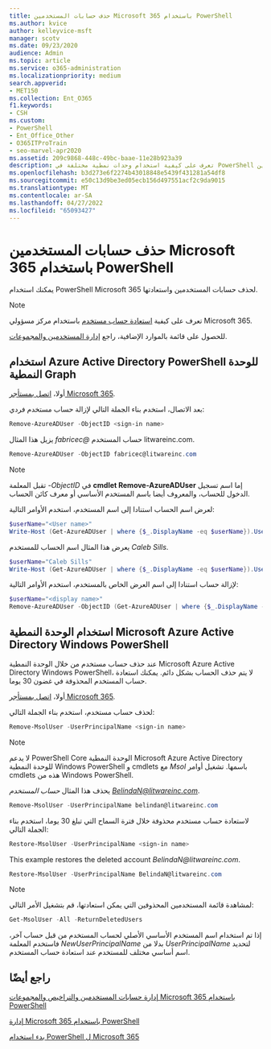 ```yaml
---
title: حذف حسابات المستخدمين Microsoft 365 باستخدام PowerShell
ms.author: kvice
author: kelleyvice-msft
manager: scotv
ms.date: 09/23/2020
audience: Admin
ms.topic: article
ms.service: o365-administration
ms.localizationpriority: medium
search.appverid:
- MET150
ms.collection: Ent_O365
f1.keywords:
- CSH
ms.custom:
- PowerShell
- Ent_Office_Other
- O365ITProTrain
- seo-marvel-apr2020
ms.assetid: 209c9868-448c-49bc-baae-11e28b923a39
description: تعرف على كيفية استخدام وحدات نمطية مختلفة في PowerShell لحذف حسابات المستخدمين Microsoft 365.
ms.openlocfilehash: b3d273e6f2274b43018848e5439f431281a54df8
ms.sourcegitcommit: e50c13d9be3ed05ecb156d497551acf2c9da9015
ms.translationtype: MT
ms.contentlocale: ar-SA
ms.lasthandoff: 04/27/2022
ms.locfileid: "65093427"
---
```

# <a name="delete-microsoft-365-user-accounts-with-powershell"></a>حذف حسابات المستخدمين Microsoft 365 باستخدام PowerShell

يمكنك استخدام PowerShell Microsoft 365 لحذف حسابات المستخدمين واستعادتها.

>[!Note]
>تعرف على كيفية [استعادة حساب مستخدم](../admin/add-users/restore-user.md) باستخدام مركز مسؤولي Microsoft 365.
>
>للحصول على قائمة بالموارد الإضافية، راجع [إدارة المستخدمين والمجموعات](/admin).
>   
   
## <a name="use-the-azure-active-directory-powershell-for-graph-module"></a>استخدام Azure Active Directory PowerShell للوحدة النمطية Graph

أولا، [اتصل بمستأجر Microsoft 365](connect-to-microsoft-365-powershell.md#connect-with-the-azure-active-directory-powershell-for-graph-module).

بعد الاتصال، استخدم بناء الجملة التالي لإزالة حساب مستخدم فردي:
  
```powershell
Remove-AzureADUser -ObjectID <sign-in name>
```

يزيل هذا المثال *fabricec\@* حساب المستخدم litwareinc.com.
  
```powershell
Remove-AzureADUser -ObjectID fabricec@litwareinc.com
```

> [!NOTE]
> تقبل المعلمة *-ObjectID* في **cmdlet Remove-AzureADUser** إما اسم تسجيل الدخول للحساب، والمعروف أيضا باسم المستخدم الأساسي أو معرف كائن الحساب.
  
لعرض اسم الحساب استنادا إلى اسم المستخدم، استخدم الأوامر التالية:
  
```powershell
$userName="<User name>"
Write-Host (Get-AzureADUser | where {$_.DisplayName -eq $userName}).UserPrincipalName
```

يعرض هذا المثال اسم الحساب للمستخدم *Caleb Sills*.
  
```powershell
$userName="Caleb Sills"
Write-Host (Get-AzureADUser | where {$_.DisplayName -eq $userName}).UserPrincipalName
```

لإزالة حساب استنادا إلى اسم العرض الخاص بالمستخدم، استخدم الأوامر التالية:
  
```powershell
$userName="<display name>"
Remove-AzureADUser -ObjectID (Get-AzureADUser | where {$_.DisplayName -eq $userName}).UserPrincipalName
```

## <a name="use-the-microsoft-azure-active-directory-module-for-windows-powershell"></a>استخدام الوحدة النمطية Microsoft Azure Active Directory Windows PowerShell

عند حذف حساب مستخدم من خلال الوحدة النمطية Microsoft Azure Active Directory Windows PowerShell، لا يتم حذف الحساب بشكل دائم. يمكنك استعادة حساب المستخدم المحذوفة في غضون 30 يوما.

أولا، [اتصل بمستأجر Microsoft 365](connect-to-microsoft-365-powershell.md#connect-with-the-microsoft-azure-active-directory-module-for-windows-powershell).

لحذف حساب مستخدم، استخدم بناء الجملة التالي:
  
```powershell
Remove-MsolUser -UserPrincipalName <sign-in name>
```

>[!Note]
>لا يدعم PowerShell Core الوحدة النمطية Microsoft Azure Active Directory للوحدة النمطية Windows PowerShell و cmdlets مع *Msol* باسمها. تشغيل أوامر cmdlets هذه من Windows PowerShell.
>

يحذف هذا المثال *حساب المستخدم BelindaN@litwareinc.com*.
  
```powershell
Remove-MsolUser -UserPrincipalName belindan@litwareinc.com
```

لاستعادة حساب مستخدم محذوفة خلال فترة السماح التي تبلغ 30 يوما، استخدم بناء الجملة التالي:
  
```powershell
Restore-MsolUser -UserPrincipalName <sign-in name>
```

This example restores the deleted account *BelindaN\@litwareinc.com*.
  
```powershell
Restore-MsolUser -UserPrincipalName BelindaN@litwareinc.com
```

>[!Note]
> لمشاهدة قائمة المستخدمين المحذوفين التي يمكن استعادتها، قم بتشغيل الأمر التالي:
>    
> ```powershell
> Get-MsolUser -All -ReturnDeletedUsers
> ```
>
> إذا تم استخدام اسم المستخدم الأساسي الأصلي لحساب المستخدم من قبل حساب آخر، فاستخدم المعلمة _NewUserPrincipalName_ بدلا من _UserPrincipalName_ لتحديد اسم أساسي مختلف للمستخدم عند استعادة حساب المستخدم.


## <a name="see-also"></a>راجع أيضًا

[إدارة حسابات المستخدمين والتراخيص والمجموعات Microsoft 365 باستخدام PowerShell](manage-user-accounts-and-licenses-with-microsoft-365-powershell.md)
  
[إدارة Microsoft 365 باستخدام PowerShell](manage-microsoft-365-with-microsoft-365-powershell.md)
  
[بدء استخدام PowerShell ل Microsoft 365](getting-started-with-microsoft-365-powershell.md)